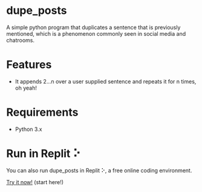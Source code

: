 # dupe_posts
A simple python program that duplicates a sentence that is previously mentioned, which is a phenomenon commonly seen in social media and chatrooms.

# Features
- It appends 2...n over a user supplied sentence and repeats it for n times, oh yeah!

# Requirements
- Python 3.x

# Run in Replit ⠕

You can also run dupe_posts in Replit ⠕, a free online coding environment.

[Try it now!](https://replit.com/@dsalvador/dupeposts) (start here!)
